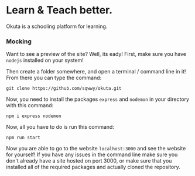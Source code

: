 # Learn & Teach better.

Okuta is a schooling platform for learning.

### Mocking

Want to see a preview of the site? Well, its eady! First, make sure you have `nodejs` installed on your system!

Then create a folder somewhere, and open a terminal / command line in it! From there you can type the command:

```
git clone https://github.com/sqwwy/okuta.git
```

Now, you need to install the packages `express` and `nodemon` in your directory with this command:

```
npm i express nodemon
```

Now, all you have to do is run this command:

```
npm run start
```

Now you are able to go to the website `localhost:3000` and see the website for yourself! If you have any issues in the command line make sure you don't already have a site hosted on port 3000, or make sure that you installed all of the required packages and actually cloned the repository.